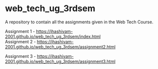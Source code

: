 # web_tech_ug_3rdsem
A repository to contain all the assignments given in the Web Tech Course.

Assignment 1 - https://jhashivam-2001.github.io/web_tech_ug_3rdsem/index.html<br>
Assignment 2 - https://jhashivam-2001.github.io/web_tech_ug_3rdsem/assignment2.html

Assignment 3 - https://jhashivam-2001.github.io/web_tech_ug_3rdsem/assignment3.html
